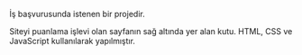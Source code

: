 İş başvurusunda istenen bir projedir.

Siteyi puanlama işlevi olan sayfanın sağ altında yer alan kutu. 
HTML, CSS ve JavaScript kullanılarak yapılmıştır.
